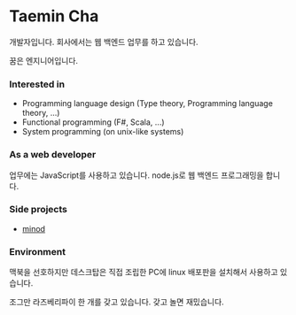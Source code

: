 # Taemin Cha

개발자입니다. 회사에서는 웹 백엔드 업무를 하고 있습니다.

꿈은 엔지니어입니다.

### Interested in

- Programming language design (Type theory, Programming language theory, ...)
- Functional programming (F#, Scala, ...)
- System programming (on unix-like systems)

### As a web developer

업무에는 JavaScript를 사용하고 있습니다. node.js로 웹 백엔드 프로그래밍을 합니다.

### Side projects

- [minod](https://github.com/HubCodes/minod)

### Environment

맥북을 선호하지만 데스크탑은 직접 조립한 PC에 linux 배포판을 설치해서 사용하고 있습니다.

조그만 라즈베리파이 한 개를 갖고 있습니다. 갖고 놀면 재밌습니다.
